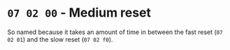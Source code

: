 # `07 02 00` - Medium reset

So named because it takes an amount of time in between the fast reset (`07 02 01`) and the slow reset (`07 02 f0`).
